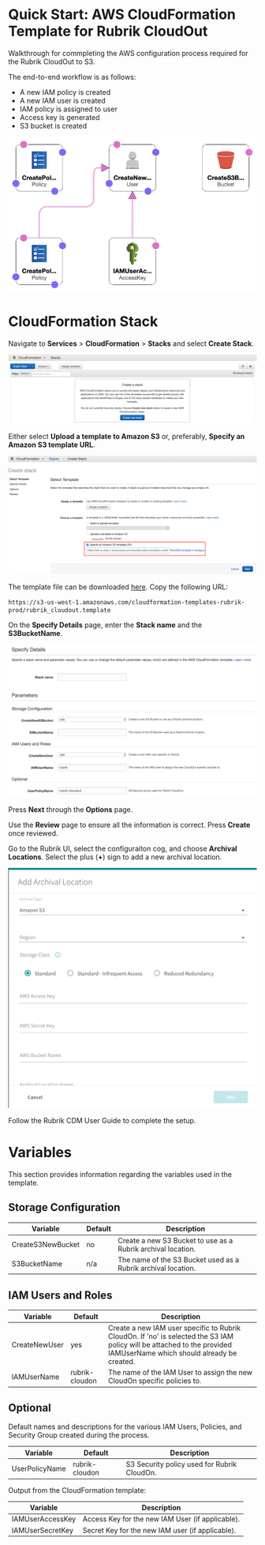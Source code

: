 # Quick Start: AWS CloudFormation Template for Rubrik CloudOut

Walkthrough for commpleting the AWS configuration process required for the Rubrik CloudOut to S3.

The end-to-end workflow is as follows:

* A new IAM policy is created
* A new IAM user is created
* IAM policy is assigned to user
* Access key is generated
* S3 bucket is created

![Template Design](/docs/img/rubrik_cloudout-designer.png)


# CloudFormation Stack

Navigate to **Services** > **CloudFormation** > **Stacks** and select **Create Stack**. 

![Create a Stack](/docs/img/image1.png)

Either select **Upload a template to Amazon S3** or, preferably, **Specify an Amazon S3 template URL**. 

![Select Template](/docs/img/image2.png)

The template file can be downloaded [here](https://s3-us-west-1.amazonaws.com/cloudformation-templates-rubrik-prod/rubrik_cloudout.template). Copy the following URL:

```
https://s3-us-west-1.amazonaws.com/cloudformation-templates-rubrik-prod/rubrik_cloudout.template
```

On the **Specify Details** page, enter the **Stack name** and the **S3BucketName**. 

![Specify Details](/docs/img/image3.png)

Press **Next** through the **Options** page. 

Use the **Review** page to ensure all the information is correct. Press **Create** once reviewed.

Go to the Rubrik UI, select the configuraiton cog, and choose **Archival Locations**. Select the plus (**+**) sign to add a new archival location. 

![Add Archival Location](/docs/img/image4.png)

Follow the Rubrik CDM User Guide to complete the setup. 

# Variables

This section provides information regarding the variables used in the template. 

## Storage Configuration

| Variable  |  Default | Description  |
|---|---|---|
| CreateS3NewBucket | no | Create a new S3 Bucket to use as a Rubrik archival location.|
| S3BucketName | n/a |The name of the S3 Bucket used as a Rubrik archival location.|


## IAM Users and Roles

| Variable  |  Default | Description  |
|---|---|---|
| CreateNewUser | yes | Create a new IAM user specific to Rubrik CloudOn. If 'no' is selected the S3 IAM policy will be attached to the provided IAMUserName which should already be created. |
| IAMUserName | rubrik-cloudon | The name of the IAM User to assign the new CloudOn specific policies to. |


## Optional

Default names and descriptions for the various IAM Users, Policies, and Security Group created during the process.

| Variable  |  Default | Description  |
|---|---|---|
| UserPolicyName |rubrik-cloudon |S3 Security policy used for Rubrik CloudOn.|

Output from the CloudFormation template: 

| Variable | Description |
|---|---|
| IAMUserAccessKey | Access Key for the new IAM User (if applicable).  |
| IAMUserSecretKey | Secret Key for the new IAM user (if applicable).  |
